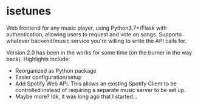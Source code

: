 # isetunes
Web frontend for any music player, using Python3.7+/Flask with authentication, allowing users to request and vote on songs. Supports whatever backend/music service you're willing to write the API calls for.

Version 2.0 has been in the works for some time (on the burner in the way back). Highlights include:
* Reorganized as Python package
* Easier configuration/setup
* Add Spotify Web API. This allows an existing Spotify Client to be controlled instead of requiring a separate music server to be set up.
* Maybe more? Idk, it was long ago that I started...
